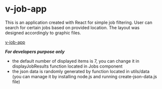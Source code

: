 # v-job-app

This is an application created with React for simple job filtering. User can search for certain jobs based on provided location. The layout was designed accordingly to graphic files.

[v-job-app](https://mikegoluch.github.io/v-job-app/)

***For developers purpose only***

- the default number of displayed items is 7, you can change it in displayJobResults function located in Jobs component
- the json data is randomly generated by function located in utils/data (you can manage it by installing node.js and running create-json-data.js file) 
